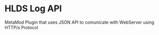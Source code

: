 # HLDS Log API
MetaMod Plugin that uses JSON API to comunicate with WebServer using HTTP/s Protocol
